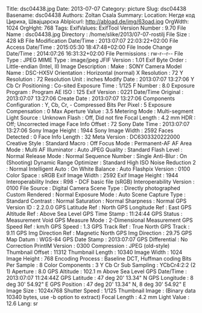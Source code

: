 Title: dsc04438.jpg
Date: 2013-07-07
Category: picture
Slug: dsc04438
Basename: dsc04438
Authors: Zoltan Csala
Summary:
Location: Негде код Цириха, Швајцарска
Ablpicurl: http://abload.de/img/63oad.jpg
OrgWdth: 1024
OrgHght: 768
Tags:
ExifValues: ExifTool Version Number : 9.70
            File Name : dsc04438.jpg
            Directory : /home/slike/2013/07-07-rostilj
            File Size : 428 kB
            File Modification Date/Time : 2013:07:07 22:03:22+02:00
            File Access Date/Time : 2015:05:30 18:47:48+02:00
            File Inode Change Date/Time : 2014:07:26 16:31:32+02:00
            File Permissions : rw-r--r--
            File Type : JPEG
            MIME Type : image/jpeg
            JFIF Version : 1.01
            Exif Byte Order : Little-endian (Intel, II)
            Image Description :
            Make : SONY
            Camera Model Name : DSC-HX5V
            Orientation : Horizontal (normal)
            X Resolution : 72
            Y Resolution : 72
            Resolution Unit : inches
            Modify Date : 2013:07:07 13:27:06
            Y Cb Cr Positioning : Co-sited
            Exposure Time : 1/125
            F Number : 8.0
            Exposure Program : Program AE
            ISO : 125
            Exif Version : 0221
            Date/Time Original : 2013:07:07 13:27:06
            Create Date : 2013:07:07 13:27:06
            Components Configuration : Y, Cb, Cr, -
            Compressed Bits Per Pixel : 5
            Exposure Compensation : 0
            Max Aperture Value : 3.5
            Metering Mode : Multi-segment
            Light Source : Unknown
            Flash : Off, Did not fire
            Focal Length : 4.2 mm
            HDR : Off; Uncorrected image
            Face Info Offset : 72
            Sony Date Time : 2013:07:07 13:27:06
            Sony Image Height : 1944
            Sony Image Width : 2592
            Faces Detected : 0
            Face Info Length : 32
            Meta Version : DC6303320222000
            Creative Style : Standard
            Macro : Off
            Focus Mode : Permanent-AF
            AF Area Mode : Multi
            AF Illuminator : Auto
            JPEG Quality : Standard
            Flash Level : Normal
            Release Mode : Normal
            Sequence Number : Single
            Anti-Blur : On (Shooting)
            Dynamic Range Optimizer : Standard
            High ISO Noise Reduction 2 : Normal
            Intelligent Auto : On
            White Balance : Auto
            Flashpix Version : 0100
            Color Space : sRGB
            Exif Image Width : 2592
            Exif Image Height : 1944
            Interoperability Index : R98 - DCF basic file (sRGB)
            Interoperability Version : 0100
            File Source : Digital Camera
            Scene Type : Directly photographed
            Custom Rendered : Normal
            Exposure Mode : Auto
            Scene Capture Type : Standard
            Contrast : Normal
            Saturation : Normal
            Sharpness : Normal
            GPS Version ID : 2.2.0.0
            GPS Latitude Ref : North
            GPS Longitude Ref : East
            GPS Altitude Ref : Above Sea Level
            GPS Time Stamp : 11:24:44
            GPS Status : Measurement Void
            GPS Measure Mode : 2-Dimensional Measurement
            GPS Speed Ref : km/h
            GPS Speed : 1.3
            GPS Track Ref : True North
            GPS Track : 9.11
            GPS Img Direction Ref : Magnetic North
            GPS Img Direction : 29.75
            GPS Map Datum : WGS-84
            GPS Date Stamp : 2013:07:07
            GPS Differential : No Correction
            PrintIM Version : 0300
            Compression : JPEG (old-style)
            Thumbnail Offset : 11312
            Thumbnail Length : 10340
            Image Width : 1024
            Image Height : 768
            Encoding Process : Baseline DCT, Huffman coding
            Bits Per Sample : 8
            Color Components : 3
            Y Cb Cr Sub Sampling : YCbCr4:2:2 (2 1)
            Aperture : 8.0
            GPS Altitude : 102.1 m Above Sea Level
            GPS Date/Time : 2013:07:07 11:24:44Z
            GPS Latitude : 47 deg 20' 13.34" N
            GPS Longitude : 8 deg 30' 54.92" E
            GPS Position : 47 deg 20' 13.34" N, 8 deg 30' 54.92" E
            Image Size : 1024x768
            Shutter Speed : 1/125
            Thumbnail Image : (Binary data 10340 bytes, use -b option to extract)
            Focal Length : 4.2 mm
            Light Value : 12.6
Lang: sr

